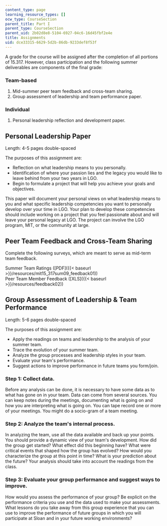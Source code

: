 ```yaml
---
content_type: page
learning_resource_types: []
ocw_type: CourseSection
parent_title: Part I
parent_type: CourseSection
parent_uid: 2b02d8e8-5104-6927-04c6-16d45fbf2e4e
title: Assignments
uid: dce33315-6629-5d2b-86db-9233def8f53f
---
```


A grade for the course will be assigned after the completion of all portions of 15.317. However, class participation and the following summer deliverables are components of the final grade:

### Team-based

1.  Mid-summer peer team feedback and cross-team sharing.
2.  Group assessment of leadership and team performance paper.

### Individual

1.  Personal leadership reflection and development paper.

Personal Leadership Paper
-------------------------

Length: 4-5 pages double-spaced

The purposes of this assignment are:

*   Reflection on what leadership means to you personally.
*   Identification of where your passion lies and the legacy you would like to leave behind from your two years in LGO.
*   Begin to formulate a project that will help you achieve your goals and objectives.

This paper will document your personal views on what leadership means to you and what specific leadership competencies you want to personally develop over your time in LGO. Your plan to develop these competencies should include working on a project that you feel passionate about and will leave your personal legacy at LGO. The project can involve the LGO program, MIT, or the community at large.

Peer Team Feedback and Cross-Team Sharing
-----------------------------------------

Complete the following surveys, which are meant to serve as mid-term team feedback.

Summer Team Ratings ([PDF]({{< baseurl >}}/resources/mit15_317sum09_feedback01))  
Peer Team Member Feedback ([XLS]({{< baseurl >}}/resources/feedback02))

Group Assessment of Leadership & Team Performance
-------------------------------------------------

Length: 5-6 pages double-spaced

The purposes of this assignment are:

*   Apply the readings on teams and leadership to the analysis of your summer team.
*   Trace the evolution of your summer team.
*   Analyze the group processes and leadership styles in your team.
*   Evaluate your team's performance.
*   Suggest actions to improve performance in future teams you form/join.

### Step 1: Collect data.

Before any analysis can be done, it is necessary to have some data as to what has gone on in your team. Data can come from several sources. You can keep notes during the meetings, documenting what is going on and how you are interpreting what is going on. You can tape record one or more of your meetings. You might do a socio-gram of a team meeting.

### Step 2: Analyze the team's internal process.

In analyzing the team, use all the data available and back up your points. You should provide a dynamic view of your team's development. How did the group get started? What effect did this beginning have? What were critical events that shaped how the group has evolved? How would you characterize the group at this point in time? What is your prediction about the future? Your analysis should take into account the readings from the class.

### Step 3: Evaluate your group performance and suggest ways to improve.

How would you assess the performance of your group? Be explicit on the performance criteria you use and the data used to make your assessments. What lessons do you take away from this group experience that you can use to improve the performance of future groups in which you will participate at Sloan and in your future working environments?